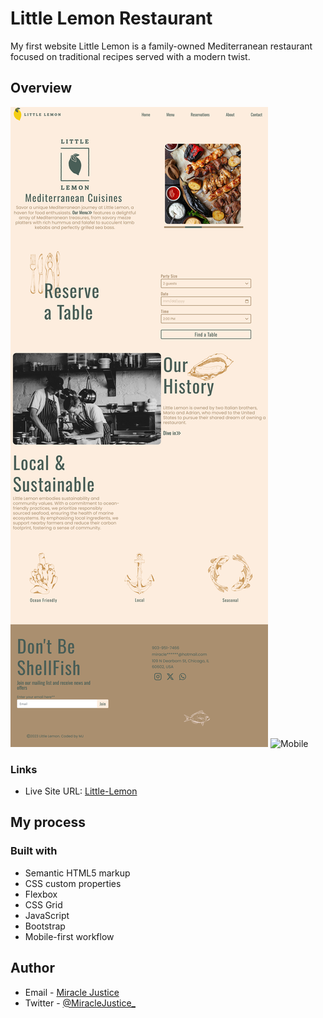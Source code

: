 # Little Lemon Restaurant
My first website
Little Lemon is a family-owned Mediterranean restaurant focused on traditional recipes served with a modern twist.




## Overview
![Desktop](images/web.png)
![Mobile](images/mobile.png)


### Links

- Live Site URL: [Little-Lemon](https://coded-by-mj.github.io/MJ-Little-Lemon.github.io/)



## My process

### Built with
- Semantic HTML5 markup
- CSS custom properties
- Flexbox
- CSS Grid
- JavaScript
- Bootstrap
- Mobile-first workflow



## Author


- Email - [Miracle Justice](mailto:miracleosemudiahen@hotmail.com)
- Twitter - [@MiracleJustice_](https://x.com/MiracleJustice_)